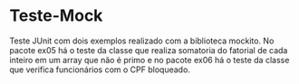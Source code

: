# Teste-Mock
Teste JUnit com dois exemplos realizado com a biblioteca mockito.
No pacote ex05 há o teste da classe que realiza somatoria do fatorial de cada inteiro em um array que não é primo e no pacote ex06 há o teste da classe que verifica funcionários com o CPF bloqueado. 
